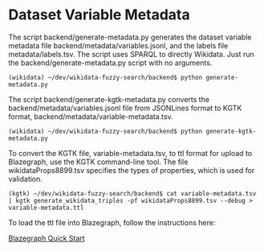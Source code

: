
# Dataset Variable Metadata

The script backend/generate-metadata.py generates the dataset variable
metadata file backend/metadata/variables.jsonl, and the labels file
metadata/labels.tsv. The script uses SPARQL to directly Wikidata. Just
run the backend/generate-metadata.py script with no arguments.

```
(wikidata) ~/dev/wikidata-fuzzy-search/backend$ python generate-metadata.py
```

The script backend/generate-kgtk-metadata.py converts the
backend/metadata/variables.jsonl file from JSONLines format to KGTK
format, backend/metadata/variable-metadata.tsv.

```
(wikidata) ~/dev/wikidata-fuzzy-search/backend$ python generate-kgtk-metadata.py
```

To convert the KGTK file, variable-metadata.tsv, to ttl format for
upload to Blazegraph, use the KGTK command-line tool. The file
wikidataProps8899.tsv specifies the types of properties, which is used
for validation.

```
(kgtk) ~/dev/wikidata-fuzzy-search/backend$ cat variable-metadata.tsv | kgtk generate_wikidata_triples -pf wikidataProps8899.tsv --debug > variable-metadata.ttl
```

To load the ttl file into Blazegraph, follow the instructions here:

[Blazegraph Quick Start](https://github.com/blazegraph/database/wiki/Quick_Start)
